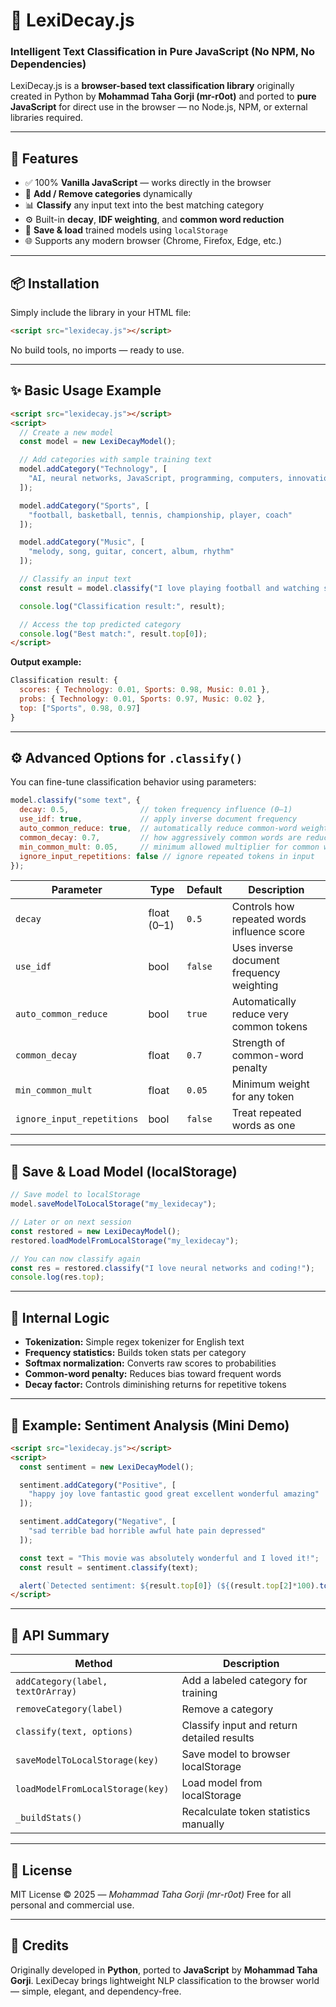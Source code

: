 # 🧠 LexiDecay.js  
### Intelligent Text Classification in Pure JavaScript (No NPM, No Dependencies)

LexiDecay.js is a **browser-based text classification library** originally created in Python by **Mohammad Taha Gorji (mr-r0ot)** and ported to **pure JavaScript** for direct use in the browser — no Node.js, NPM, or external libraries required.

---

## 🚀 Features
- ✅ 100% **Vanilla JavaScript** — works directly in the browser  
- 🧩 **Add / Remove categories** dynamically  
- 📊 **Classify** any input text into the best matching category  
- ⚙️ Built-in **decay**, **IDF weighting**, and **common word reduction**  
- 💾 **Save & load** trained models using `localStorage`  
- 🌐 Supports any modern browser (Chrome, Firefox, Edge, etc.)

---

## 📦 Installation
Simply include the library in your HTML file:

```html
<script src="lexidecay.js"></script>
````

No build tools, no imports — ready to use.

---

## ✨ Basic Usage Example

```html
<script src="lexidecay.js"></script>
<script>
  // Create a new model
  const model = new LexiDecayModel();

  // Add categories with sample training text
  model.addCategory("Technology", [
    "AI, neural networks, JavaScript, programming, computers, innovation"
  ]);

  model.addCategory("Sports", [
    "football, basketball, tennis, championship, player, coach"
  ]);

  model.addCategory("Music", [
    "melody, song, guitar, concert, album, rhythm"
  ]);

  // Classify an input text
  const result = model.classify("I love playing football and watching sports highlights!");

  console.log("Classification result:", result);

  // Access the top predicted category
  console.log("Best match:", result.top[0]);
</script>
```

**Output example:**

```js
Classification result: {
  scores: { Technology: 0.01, Sports: 0.98, Music: 0.01 },
  probs: { Technology: 0.01, Sports: 0.97, Music: 0.02 },
  top: ["Sports", 0.98, 0.97]
}
```

---

## ⚙️ Advanced Options for `.classify()`

You can fine-tune classification behavior using parameters:

```js
model.classify("some text", {
  decay: 0.5,                // token frequency influence (0–1)
  use_idf: true,             // apply inverse document frequency
  auto_common_reduce: true,  // automatically reduce common-word weights
  common_decay: 0.7,         // how aggressively common words are reduced
  min_common_mult: 0.05,     // minimum allowed multiplier for common words
  ignore_input_repetitions: false // ignore repeated tokens in input
});
```

| Parameter                  | Type        | Default | Description                                 |
| -------------------------- | ----------- | ------- | ------------------------------------------- |
| `decay`                    | float (0–1) | `0.5`   | Controls how repeated words influence score |
| `use_idf`                  | bool        | `false` | Uses inverse document frequency weighting   |
| `auto_common_reduce`       | bool        | `true`  | Automatically reduce very common tokens     |
| `common_decay`             | float       | `0.7`   | Strength of common-word penalty             |
| `min_common_mult`          | float       | `0.05`  | Minimum weight for any token                |
| `ignore_input_repetitions` | bool        | `false` | Treat repeated words as one                 |

---

## 💾 Save & Load Model (localStorage)

```js
// Save model to localStorage
model.saveModelToLocalStorage("my_lexidecay");

// Later or on next session
const restored = new LexiDecayModel();
restored.loadModelFromLocalStorage("my_lexidecay");

// You can now classify again
const res = restored.classify("I love neural networks and coding!");
console.log(res.top);
```

---

## 🧠 Internal Logic

* **Tokenization:** Simple regex tokenizer for English text
* **Frequency statistics:** Builds token stats per category
* **Softmax normalization:** Converts raw scores to probabilities
* **Common-word penalty:** Reduces bias toward frequent words
* **Decay factor:** Controls diminishing returns for repetitive tokens

---

## 🧪 Example: Sentiment Analysis (Mini Demo)

```html
<script src="lexidecay.js"></script>
<script>
  const sentiment = new LexiDecayModel();

  sentiment.addCategory("Positive", [
    "happy joy love fantastic good great excellent wonderful amazing"
  ]);

  sentiment.addCategory("Negative", [
    "sad terrible bad horrible awful hate pain depressed"
  ]);

  const text = "This movie was absolutely wonderful and I loved it!";
  const result = sentiment.classify(text);

  alert(`Detected sentiment: ${result.top[0]} (${(result.top[2]*100).toFixed(1)}%)`);
</script>
```

---

## 🧩 API Summary

| Method                            | Description                                |
| --------------------------------- | ------------------------------------------ |
| `addCategory(label, textOrArray)` | Add a labeled category for training        |
| `removeCategory(label)`           | Remove a category                          |
| `classify(text, options)`         | Classify input and return detailed results |
| `saveModelToLocalStorage(key)`    | Save model to browser localStorage         |
| `loadModelFromLocalStorage(key)`  | Load model from localStorage               |
| `_buildStats()`                   | Recalculate token statistics manually      |

---

## 🔖 License

MIT License © 2025 — *Mohammad Taha Gorji (mr-r0ot)*
Free for all personal and commercial use.

---

## 🌟 Credits

Originally developed in **Python**, ported to **JavaScript** by **Mohammad Taha Gorji**.
LexiDecay brings lightweight NLP classification to the browser world — simple, elegant, and dependency-free.